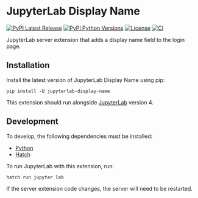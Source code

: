 # JupyterLab Display Name

[![PyPI Latest Release](https://img.shields.io/pypi/v/jupyterlab-display-name)](https://pypi.org/project/jupyterlab-display-name/)
[![PyPI Python Versions](https://img.shields.io/pypi/pyversions/jupyterlab-display-name)](https://pypi.org/project/jupyterlab-display-name/)
[![License](https://img.shields.io/pypi/l/jupyterlab-display-name)](https://github.com/PainterQubits/jupyterlab-display-name/blob/main/LICENSE)
[![CI](https://github.com/PainterQubits/jupyterlab-display-name/actions/workflows/ci.yml/badge.svg)](https://github.com/PainterQubits/jupyterlab-display-name/actions/workflows/ci.yml)

JupyterLab server extension that adds a display name field to the login page.

## Installation

Install the latest version of JupyterLab Display Name using pip:

```
pip install -U jupyterlab-display-name
```

This extension should run alongside
[JupyterLab](https://jupyterlab.readthedocs.io/en/stable/getting_started/installation.html)
version 4.

## Development

To develop, the following dependencies must be installed:

- [Python](https://www.python.org/downloads/)
- [Hatch](https://hatch.pypa.io/latest/install/)

To run JupyterLab with this extension, run:

```
hatch run jupyter lab
```

If the server extension code changes, the server will need to be restarted.
